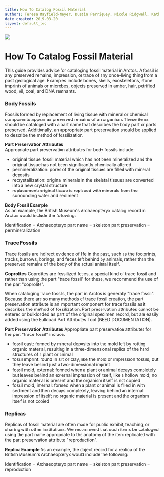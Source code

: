 ```yaml
---
title: How To Catalog Fossil Material
authors: Teresa Mayfield-Meyer, Dustin Perriguey, Nicole Ridgwell, Katherine Anderson
date created: 2019-03-20
layout: default_toc
---
```

 
![](https://raw.githubusercontent.com/ArctosDB/documentation-wiki/gh-pages/tutorial_images/Bear%20Work%20in%20Progress.JPG) 

# How To Catalog Fossil Material

This guide provides advice for cataloging fossil material in Arctos. A fossil is any preserved remains, impression, or trace of any once-living thing from a past geological age. Examples include bones, shells, exoskeletons, stone imprints of animals or microbes, objects preserved in amber, hair, petrified wood, oil, coal, and DNA remnants.

### Body Fossils

Fossils formed by replacement of living tissue with mineral or chemical components appear as preserved remains of an organism. These items should be cataloged with a part name that describes the body part or parts preserved. Additionally, an appropriate part preservation should be applied to describe the method of fossilization.

 **Part Preservation Attributes**  
 Appropriate part preservation attributes for body fossils include:

  * original tissue: fossil material which has not been mineralized and the original tissue has not been significantly chemically altered
  * permineralization:	pores of the original tissues are filled with mineral deposits
  * recrystallization:	original minerals in the skeletal tissues are converted into a new crystal structure
  * replacement:	original tissue is replaced with minerals from the surrounding water and sediment

 **Body Fossil Example**  
 As an example, the British Museum's Archaeopteryx catalog record in Arctos would include the following:

 Identification = Archaeopteryx
 part name = skeleton
 part preservation = permineralization
  
 ### Trace Fossils

 Trace fossils are indirect evidence of life in the past, such as the footprints, tracks, burrows, borings, and feces left behind by animals, rather than the preserved remains of the body of the actual animal itself.

 **Coprolites**
  Coprolites are fossilized feces, a special kind of trace fossil and rather than using the part "trace fossil" for these, we recommend the use of the part "coprolite".

When cataloging trace fossils, the part in Arctos is generally "trace fossil". Because there are so many methods of trace fossil creation, the part preservation attribute is an important component for trace fossils as it describes the method of fossilization. Part preservation attributes cannot be entered or bulkloaded as part of the original specimen record, but are easily added using the Bulkload Part Attributes Tool (NEED DOCUMENTATION).

 **Part Preservation Attributes**
 Appropriate part preservation attributes for the part "trace fossil" include:

  * fossil cast:	formed by mineral deposits into the mold left by rotting organic material, resulting in a three-dimensional replica of the hard structures of a plant or animal
  * fossil imprint:	found in silt or clay, like the mold or impression fossils, but they leave behind just a two-dimensional imprint
  * fossil mold, external:	formed when a plant or animal decays completely but leaves behind an external impression of itself, like a hollow mold; no organic material is present and the organism itself is not copied
  * fossil mold, internal: formed when a plant or animal is filled in with sediment and then decays completely, leaving behind an internal impression of itself; no organic material is present and the organism itself is not copied
 
### Replicas

Replicas of fossil material are often made for public exhibit, teaching, or sharing with other institutions. We recommend that such items be cataloged using the part name appropriate to the anatomy of the item replicated with the part preservation attribute "reproduction".

  **Replica Example**
  As an example, the object record for a replica of the British Museum's Archaeopteryx would include the following:

  Identification = Archaeopteryx
  part name = skeleton
  part preservation = reproduction
